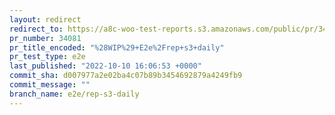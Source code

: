 ```yaml
---
layout: redirect
redirect_to: https://a8c-woo-test-reports.s3.amazonaws.com/public/pr/34081/e2e/index.html
pr_number: 34081
pr_title_encoded: "%28WIP%29+E2e%2Frep+s3+daily"
pr_test_type: e2e
last_published: "2022-10-10 16:06:53 +0000"
commit_sha: d007977a2e02ba4c07b89b3454692879a4249fb9
commit_message: ""
branch_name: e2e/rep-s3-daily
---
```

